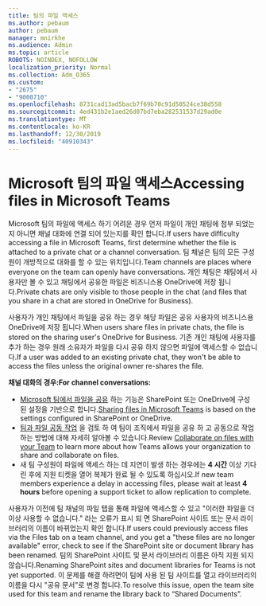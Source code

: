 ```yaml
---
title: 팀의 파일 액세스
ms.author: pebaum
author: pebaum
manager: mnirkhe
ms.audience: Admin
ms.topic: article
ROBOTS: NOINDEX, NOFOLLOW
localization_priority: Normal
ms.collection: Adm_O365
ms.custom:
- "2675"
- "9000710"
ms.openlocfilehash: 8731cad13ad5bacb7f69b70c91d50524ce38d558
ms.sourcegitcommit: 4ed431b2e1aed26d07bd7eba282531537d29ad0e
ms.translationtype: MT
ms.contentlocale: ko-KR
ms.lasthandoff: 12/30/2019
ms.locfileid: "40910343"
---
```

# <a name="accessing-files-in-microsoft-teams"></a><span data-ttu-id="5c971-102">Microsoft 팀의 파일 액세스</span><span class="sxs-lookup"><span data-stu-id="5c971-102">Accessing files in Microsoft Teams</span></span>

<span data-ttu-id="5c971-103">Microsoft 팀의 파일에 액세스 하기 어려운 경우 먼저 파일이 개인 채팅에 첨부 되었는지 아니면 채널 대화에 연결 되어 있는지를 확인 합니다.</span><span class="sxs-lookup"><span data-stu-id="5c971-103">If users have difficulty accessing a file in Microsoft Teams, first determine whether the file is attached to a private chat or a channel conversation.</span></span> <span data-ttu-id="5c971-104">팀 채널은 팀의 모든 구성원이 개방적으로 대화를 할 수 있는 위치입니다.</span><span class="sxs-lookup"><span data-stu-id="5c971-104">Team channels are places where everyone on the team can openly have conversations.</span></span> <span data-ttu-id="5c971-105">개인 채팅은 채팅에서 사용자만 볼 수 있고 채팅에서 공유한 파일은 비즈니스용 OneDrive에 저장 됩니다.</span><span class="sxs-lookup"><span data-stu-id="5c971-105">Private chats are only visible to those people in the chat (and files that you share in a chat are stored in OneDrive for Business).</span></span>

<span data-ttu-id="5c971-106">사용자가 개인 채팅에서 파일을 공유 하는 경우 해당 파일은 공유 사용자의 비즈니스용 OneDrive에 저장 됩니다.</span><span class="sxs-lookup"><span data-stu-id="5c971-106">When users share files in private chats, the file is stored on the sharing user's OneDrive for Business.</span></span> <span data-ttu-id="5c971-107">기존 개인 채팅에 사용자를 추가 하는 경우 원래 소유자가 파일을 다시 공유 하지 않으면 파일에 액세스할 수 없습니다.</span><span class="sxs-lookup"><span data-stu-id="5c971-107">If a user was added to an existing private chat, they won't be able to access the files unless the original owner re-shares the file.</span></span>    

<span data-ttu-id="5c971-108">**채널 대화의 경우:**</span><span class="sxs-lookup"><span data-stu-id="5c971-108">**For channel conversations:**</span></span>

- <span data-ttu-id="5c971-109">[Microsoft 팀에서 파일을 공유](https://docs.microsoft.com/MicrosoftTeams/sharing-files-in-teams) 하는 기능은 SharePoint 또는 OneDrive에 구성 된 설정을 기반으로 합니다.</span><span class="sxs-lookup"><span data-stu-id="5c971-109">[Sharing files in Microsoft Teams](https://docs.microsoft.com/MicrosoftTeams/sharing-files-in-teams) is based on the settings configured in SharePoint or OneDrive.</span></span> 
- <span data-ttu-id="5c971-110">[팀과 파일 공동 작업](https://support.office.com/article/Collaborate-on-files-with-your-Team-9b200289-dbac-4823-85bd-628a5c7bb0ae) 을 검토 하 여 팀이 조직에서 파일을 공유 하 고 공동으로 작업 하는 방법에 대해 자세히 알아볼 수 있습니다.</span><span class="sxs-lookup"><span data-stu-id="5c971-110">Review [Collaborate on files with your Team](https://support.office.com/article/Collaborate-on-files-with-your-Team-9b200289-dbac-4823-85bd-628a5c7bb0ae) to learn more about how Teams allows your organization to share and collaborate on files.</span></span> 
- <span data-ttu-id="5c971-111">새 팀 구성원이 파일에 액세스 하는 데 지연이 발생 하는 경우에는 **4 시간** 이상 기다린 후에 지원 티켓을 열어 복제가 완료 될 수 있도록 하십시오.</span><span class="sxs-lookup"><span data-stu-id="5c971-111">If new team members experience a delay in accessing files, please wait at least **4 hours** before opening a support ticket to allow replication to complete.</span></span> 

<span data-ttu-id="5c971-112">사용자가 이전에 팀 채널의 파일 탭을 통해 파일에 액세스할 수 있고 "이러한 파일을 더 이상 사용할 수 없습니다." 라는 오류가 표시 되 면 SharePoint 사이트 또는 문서 라이브러리의 이름이 바뀌었는지 확인 합니다.</span><span class="sxs-lookup"><span data-stu-id="5c971-112">If users could previously access files via the Files tab on a team channel, and you get a "these files are no longer available" error, check to see if the SharePoint site or document library has been renamed.</span></span> <span data-ttu-id="5c971-113">팀의 SharePoint 사이트 및 문서 라이브러리 이름은 아직 지원 되지 않습니다.</span><span class="sxs-lookup"><span data-stu-id="5c971-113">Renaming SharePoint sites and document libraries for Teams is not yet supported.</span></span> <span data-ttu-id="5c971-114">이 문제를 해결 하려면이 팀에 사용 된 팀 사이트를 열고 라이브러리의 이름을 다시 "공유 문서"로 변경 합니다.</span><span class="sxs-lookup"><span data-stu-id="5c971-114">To resolve this issue, open the team site used for this team and rename the library back to “Shared Documents”.</span></span>